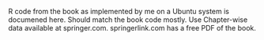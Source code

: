 R code from the book as implemented by me on a Ubuntu system is documened here. Should match the book code mostly. Use
Chapter-wise data available at springer.com. springerlink.com has a free PDF of the book. 
